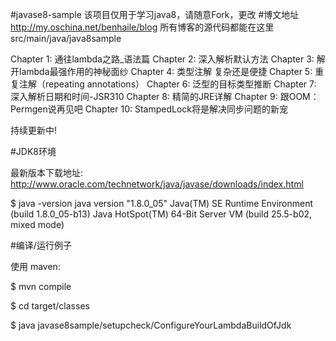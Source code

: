 #javase8-sample
该项目仅用于学习java8，请随意Fork，更改
#博文地址
http://my.oschina.net/benhaile/blog
所有博客的源代码都能在这里 src/main/java/java8sample

Chapter 1: 通往lambda之路_语法篇
Chapter 2: 深入解析默认方法
Chapter 3: 解开lambda最强作用的神秘面纱
Chapter 4: 类型注解 复杂还是便捷
Chapter 5: 重复注解（repeating annotations）
Chapter 6: 泛型的目标类型推断
Chapter 7: 深入解析日期和时间-JSR310
Chapter 8: 精简的JRE详解
Chapter 9: 跟OOM：Permgen说再见吧
Chapter 10: StampedLock将是解决同步问题的新宠

持续更新中!

#JDK8环境

最新版本下载地址: http://www.oracle.com/technetwork/java/javase/downloads/index.html

$ java -version
java version "1.8.0_05" Java(TM) SE Runtime Environment (build 1.8.0_05-b13) 
Java HotSpot(TM) 64-Bit Server VM (build 25.5-b02, mixed mode)

#编译/运行例子

使用 maven:

$ mvn compile

$ cd target/classes

$ java javase8sample/setupcheck/ConfigureYourLambdaBuildOfJdk
